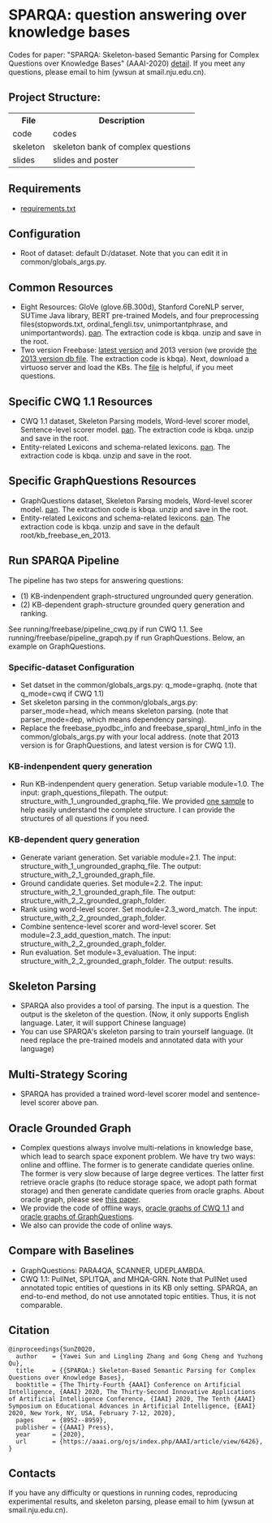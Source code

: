 # SPARQA: question answering over knowledge bases

Codes for paper: "SPARQA: Skeleton-based Semantic Parsing for Complex Questions over Knowledge Bases" (AAAI-2020) [detail](https://www.aaai.org/Papers/AAAI/2020GB/AAAI-SunY.3419.pdf).
If you meet any questions, please email to him (ywsun at smail.nju.edu.cn).

## Project Structure:

<table>
    <tr>
        <th>File</th><th>Description</th>
    </tr>
    <tr>
        <td>code</td><td>codes</td>
    </tr>
    <tr>
        <td>skeleton</td><td>skeleton bank of complex questions</td>
    </tr>
    <tr>
        <td>slides</td><td>slides and poster</td>
    </tr>
</table>
 
## Requirements
* [requirements.txt](https://github.com/nju-websoft/SPARQA/blob/master/code/requirements.txt)

## Configuration
* Root of dataset: default D:/dataset. Note that you can edit it in common/globals_args.py. 

## Common Resources
* Eight Resources: GloVe (glove.6B.300d), Stanford CoreNLP server, SUTime Java library, BERT pre-trained Models, and four preprocessing files(stopwords.txt, ordinal_fengli.tsv, unimportantphrase, and unimportantwords). [pan](https://pan.baidu.com/s/1Wd3ghjpn3oB20uTodDFGHA). The extraction code is kbqa. unzip and save in the root.
* Two version Freebase: [latest version](https://developers.google.com/freebase) and 2013 version (we provide [the 2013 version db file](https://pan.baidu.com/s/19uk93fBgE1J33Jc34Cs5UA). The extraction code is kbqa). Next, download a virtuoso server and load the KBs. The [file](http://ws.nju.edu.cn/blog/2017/03/virtuoso%E5%AE%89%E8%A3%85%E5%92%8C%E5%AF%BC%E5%85%A5%E6%95%B0%E6%8D%AE/) is helpful, if you meet questions.

## Specific CWQ 1.1 Resources
* CWQ 1.1 dataset, Skeleton Parsing models, Word-level scorer model, Sentence-level scorer model. [pan](https://pan.baidu.com/s/1gOPkTwXAS3dD9I3-ORQkSg). The extraction code is kbqa. unzip and save in the root.
* Entity-related Lexicons and schema-related lexicons. [pan](https://pan.baidu.com/s/1ToAesUe11RouLuQO_olorA). The extraction code is kbqa. unzip and save in the root.

## Specific GraphQuestions Resources
* GraphQuestions dataset, Skeleton Parsing models, Word-level scorer model. [pan](https://pan.baidu.com/s/1wiNczntTiWzE_k7hy9RuQw). The extraction code is kbqa. unzip and save in the root.
* Entity-related Lexicons and schema-related lexicons. [pan](https://pan.baidu.com/s/1Zs0ufmSAHYHqFgoD4Hig3w). The extraction code is kbqa. unzip and save in the default root/kb_freebase_en_2013.

## Run SPARQA Pipeline
The pipeline has two steps for answering questions: 

* (1) KB-indenpendent graph-structured ungrounded query generation.
* (2) KB-dependent graph-structure grounded query generation and ranking.

See running/freebase/pipeline_cwq.py if run CWQ 1.1.
See running/freebase/pipeline_grapqh.py if run GraphQuestions.
Below, an example on GraphQuestions.

### Specific-dataset Configuration

* Set datset in the common/globals_args.py: q_mode=graphq. (note that q_mode=cwq if CWQ 1.1)
* Set skeleton parsing in the common/globals_args.py: parser_mode=head, which means skeleton parsing. (note that parser_mode=dep, which means dependency parsing).
* Replace the freebase_pyodbc_info and freebase_sparql_html_info in the common/globals_args.py with your local address. (note that 2013 version is for GraphQuestions, and latest version is for CWQ 1.1).

### KB-indenpendent query generation
* Run KB-indenpendent query generation. Setup variable module=1.0. The input: graph_questions_filepath. The output: structure_with_1_ungrounded_graphq_file. We provided [one sample](https://github.com/nju-websoft/SPARQA/blob/master/slides/274000300.json) to help easily understand the complete structure. I can provide the structures of all questions if you need.

### KB-dependent query generation
* Generate variant generation. Set variable module=2.1. The input: structure_with_1_ungrounded_graphq_file. The output: structure_with_2_1_grounded_graph_file.
* Ground candidate queries. Set module=2.2. The input: structure_with_2_1_grounded_graph_file. The output: structure_with_2_2_grounded_graph_folder.
* Rank using word-level scorer. Set module=2.3_word_match. The input: structure_with_2_2_grounded_graph_folder.
* Combine sentence-level scorer and word-level scorer. Set module=2.3_add_question_match. The input: structure_with_2_2_grounded_graph_folder.
* Run evaluation. Set module=3_evaluation. The input: structure_with_2_2_grounded_graph_folder. The output: results. 

## Skeleton Parsing
* SPARQA also provides a tool of parsing. The input is a question. The output is the skeleton of the question. (Now, it only supports English language. Later, it will support Chinese language)
* You can use SPARQA's skeleton parsing to train yourself language. (It need replace the pre-trained models and annotated data with your language)

## Multi-Strategy Scoring
* SPARQA has provided a trained word-level scorer model and sentence-level scorer above pan.

## Oracle Grounded Graph
* Complex questions always involve multi-relations in knowledge base, which lead to search space exponent problem. We have try two ways: online and offline. The former is to generate candidate queries online. The former is very slow because of large degree vertices. The latter first retrieve oracle graphs (to reduce storage space, we adopt path format storage) and then generate candidate queries from oracle graphs. About oracle graph, please see [this paper](https://www.aclweb.org/anthology/Q16-1010.pdf).
* We provide the code of offline ways, [oracle graphs of CWQ 1.1](https://github.com/nju-websoft/SPARQA) and [oracle graphs of GraphQuestions](https://github.com/nju-websoft/SPARQA).
* We also can provide the code of online ways.

## Compare with Baselines
* GraphQuestions: PARA4QA, SCANNER, UDEPLAMBDA.
* CWQ 1.1: PullNet, SPLITQA, and MHQA-GRN. Note that PullNet used annotated topic entities of questions in its KB only setting. SPARQA, an end-to-end method, do not use annotated topic entities. Thus, it is not comparable.

## Citation

	@inproceedings{SunZ0Q20,
	  author    = {Yawei Sun and Lingling Zhang and Gong Cheng and Yuzhong Qu},
	  title     = {{SPARQA:} Skeleton-Based Semantic Parsing for Complex Questions over Knowledge Bases},
	  booktitle = {The Thirty-Fourth {AAAI} Conference on Artificial Intelligence, {AAAI} 2020, The Thirty-Second Innovative Applications of Artificial Intelligence Conference, {IAAI} 2020, The Tenth {AAAI} Symposium on Educational Advances in Artificial Intelligence, {EAAI} 2020, New York, NY, USA, February 7-12, 2020},
	  pages     = {8952--8959},
	  publisher = {{AAAI} Press},
	  year      = {2020},
	  url       = {https://aaai.org/ojs/index.php/AAAI/article/view/6426},
	}

## Contacts
If you have any difficulty or questions in running codes, reproducing experimental results, and skeleton parsing, please email to him (ywsun at smail.nju.edu.cn). 
